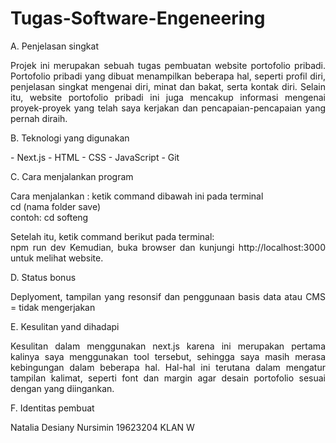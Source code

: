 # Tugas-Software-Engeneering

A. Penjelasan singkat
<div style="text-align: justify">
Projek ini merupakan sebuah tugas pembuatan website portofolio pribadi. Portofolio pribadi yang dibuat menampilkan beberapa hal, seperti profil diri, penjelasan singkat mengenai diri, minat dan bakat, serta kontak diri. Selain itu, website portofolio pribadi ini juga mencakup informasi mengenai proyek-proyek yang telah saya kerjakan dan pencapaian-pencapaian yang pernah diraih. </div>


B. Teknologi yang digunakan
<div style="text-align: justify">
- Next.js
- HTML
- CSS
- JavaScript
- Git 


C. Cara menjalankan program
<div style="text-align: justify">
Cara menjalankan : ketik command dibawah ini pada terminal <br>
cd (nama folder save) <br>
contoh:
cd softeng

Setelah itu, ketik command berikut pada terminal: <br>
npm run dev
Kemudian, buka browser dan kunjungi http://localhost:3000 untuk melihat website.


D. Status bonus
<div style="text-align: justify">
Deplyoment, tampilan yang resonsif dan penggunaan basis data atau CMS = tidak mengerjakan


E. Kesulitan yand dihadapi
<div style="text-align: justify">
Kesulitan dalam menggunakan next.js karena ini merupakan pertama kalinya saya menggunakan tool tersebut, sehingga saya masih merasa kebingungan dalam beberapa hal. Hal-hal ini terutana dalam mengatur tampilan kalimat, seperti font dan margin agar desain portofolio sesuai dengan yang diingankan.


F. Identitas pembuat
<div style="text-align: justify">
Natalia Desiany Nursimin
19623204
KLAN W </div>
